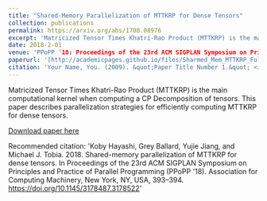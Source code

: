 ```yaml
---
title: "Shared-Memory Parallelization of MTTKRP for Dense Tensors"
collection: publications
permalink: https://arxiv.org/abs/1708.08976
excerpt: 'Matricized Tensor Times Khatri-Rao Product (MTTKRP) is the main computational kernel when computing a CP Decomposition of tensors. This paper describes parallelization strategies for efficiently computing MTTKRP for dense tensors.'
date: 2018-2-01
venue: 'PPoPP '18: Proceedings of the 23rd ACM SIGPLAN Symposium on Principles and Practice of Parallel Programming (Short Paper)'
paperurl: '[http://academicpages.github.io/files/Sharmed_Mem_MTTKRP_Full.pdf](https://doi.org/10.1145/3178487.3178522)'
citation: 'Your Name, You. (2009). &quot;Paper Title Number 1.&quot; <i>Journal 1</i>. 1(1).'
---
```

Matricized Tensor Times Khatri-Rao Product (MTTKRP) is the main computational kernel when computing a CP Decomposition of tensors. This paper describes parallelization strategies for efficiently computing MTTKRP for dense tensors.

[Download paper here](http://academicpages.github.io/files/Sharmed_Mem_MTTKRP_Full.pdf)

Recommended citation: 'Koby Hayashi, Grey Ballard, Yujie Jiang, and Michael J. Tobia. 2018. Shared-memory parallelization of MTTKRP for dense tensors. In Proceedings of the 23rd ACM SIGPLAN Symposium on Principles and Practice of Parallel Programming (PPoPP '18). Association for Computing Machinery, New York, NY, USA, 393–394. https://doi.org/10.1145/3178487.3178522'
